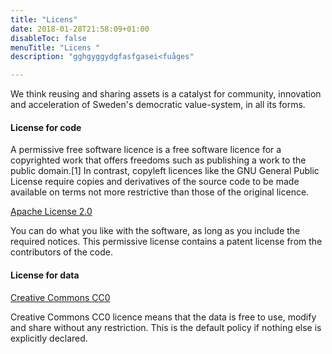 ```yaml
---
title: "Licens"
date: 2018-01-28T21:58:09+01:00
disableToc: false
menuTitle: "Licens "
description: "gghgyggydgfasfgasei<fuåges"

---
```


We think reusing and sharing assets is a catalyst for community, innovation and acceleration of Sweden's democratic value-system, in all its forms.

#### License for code

>
A permissive free software licence is a free software licence for a copyrighted work that offers freedoms such as publishing a work to the public domain.[1] In contrast, copyleft licences like the GNU General Public License require copies and derivatives of the source code to be made available on terms not more restrictive than those of the original licence.
>

[Apache License 2.0](https://www.apache.org/licenses/LICENSE-2.0)

You can do what you like with the software, as long as you include the required notices. This permissive license contains a patent license from the contributors of the code.

#### License for data
[Creative Commons CC0](https://creativecommons.org/share-your-work/public-domain/cc0/)

Creative Commons CC0 licence means that the data is free to use, modify and share without any restriction. This is the default policy if nothing else is explicitly declared.




